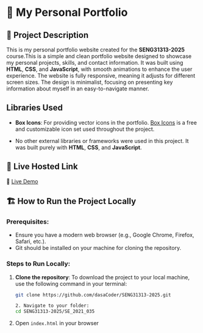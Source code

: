 # 🎨 My Personal Portfolio

## 📌 Project Description

This is my personal portfolio website created for the **SENG31313-2025** course.This is a simple and clean portfolio website designed to showcase my personal projects, skills, and contact information. It was built using **HTML**, **CSS**, and **JavaScript**, with smooth animations to enhance the user experience. The website is fully responsive, meaning it adjusts for different screen sizes. The design is minimalist, focusing on presenting key information about myself in an easy-to-navigate manner.

## Libraries Used

- **Box Icons**: For providing vector icons in the portfolio. [Box Icons](https://boxicons.com/) is a free and customizable icon set used throughout the project.

- No other external libraries or frameworks were used in this project. It was built purely with **HTML**, **CSS**, and **JavaScript**.

## 🚀 Live Hosted Link

🔗 [Live Demo](https://portfolio-website-9bci.vercel.app/)

## 🏗️ How to Run the Project Locally

### Prerequisites:

- Ensure you have a modern web browser (e.g., Google Chrome, Firefox, Safari, etc.).
- Git should be installed on your machine for cloning the repository.

### Steps to Run Locally:

1. **Clone the repository**:
   To download the project to your local machine, use the following command in your terminal:

   ```bash
   git clone https://github.com/dasaCoder/SENG31313-2025.git

   2. Navigate to your folder:
   cd SENG31313-2025/SE_2021_035

   ```

2. Open `index.html` in your browser
